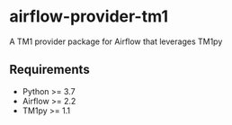 # airflow-provider-tm1

A TM1 provider package for Airflow that leverages TM1py

## Requirements

* Python >= 3.7
* Airflow >= 2.2
* TM1py >= 1.1
